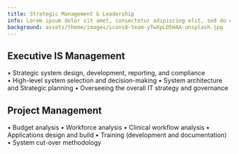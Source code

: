 ```yaml
---
title: Strategic Management & Leadership
info: Lorem ipsum dolor sit amet, consectetur adipiscing elit, sed do eiusmod tempor incididunt ut labore et dolore magna aliqua. Lectus nulla at volutpat diam ut venenatis.
background: assets/theme/images/icons8-team-yTwXpLO5HAA-unsplash.jpg
---
```


## Executive IS Management
•	Strategic system design, development, reporting, and compliance<br>
•	High-level system selection and decision-making
•	System architecture and Strategic planning
•	Overseeing the overall IT strategy and governance
## Project Management
•	Budget analysis
•	Workforce analysis
•	Clinical workflow analysis
•	Applications design and build
•	Training (development and documentation)
•	System cut-over methodology
